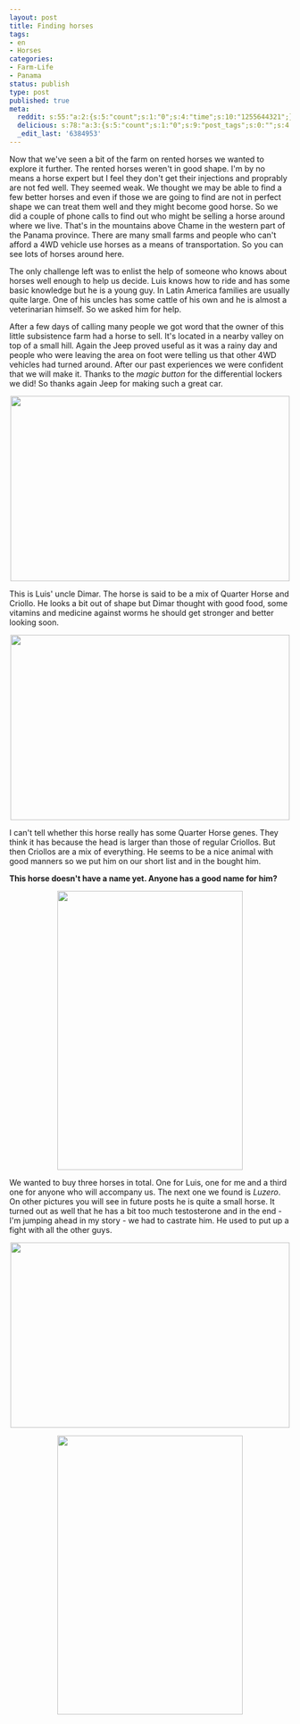 ```yaml
---
layout: post
title: Finding horses
tags:
- en
- Horses
categories:
- Farm-Life
- Panama
status: publish
type: post
published: true
meta:
  reddit: s:55:"a:2:{s:5:"count";s:1:"0";s:4:"time";s:10:"1255644321";}";
  delicious: s:78:"a:3:{s:5:"count";s:1:"0";s:9:"post_tags";s:0:"";s:4:"time";s:10:"1255644319";}";
  _edit_last: '6384953'
---
```

Now that we've seen a bit of the farm on rented horses we wanted to explore it further. The rented horses weren't in good shape. I'm by no means a horse expert but I feel they don't get their injections and proprably are not fed well. They seemed weak. We thought we may be able to find a few better horses and even if those we are going to find are not in perfect shape we can treat them well and they might become good horse. So we did a couple of phone calls to find out who might be selling a horse around where we live. That's in the mountains above Chame in the western part of the Panama province. There are many small farms and people who can't afford a 4WD vehicle use horses as a means of transportation. So you can see lots of horses around here.

The only challenge left was to enlist the help of someone who knows about horses well enough to help us decide. Luis knows how to ride and has some basic knowledge but he is a young guy. In Latin America families are usually quite large. One of his uncles has some cattle of his own and he is almost a veterinarian himself. So we asked him for help.

After a few days of calling many people we got word that the owner of this little subsistence farm had a horse to sell. It's located in a nearby valley on top of a small hill. Again the Jeep proved useful as it was a rainy day and people who were leaving the area on foot were telling us that other 4WD vehicles had turned around. After our past experiences we were confident that we will make it. Thanks to the <em>magic button</em> for the differential lockers we did! So thanks again Jeep for making such a great car.

<a href="http://www.flickr.com/photos/34665899@N00/3905719080" title="View '' on Flickr.com"><div style="text-align:center;"><img src="http://farm3.static.flickr.com/2454/3905719080_9840b1d676.jpg" alt="" border="0" width="500" height="332" /></div></a>

This is Luis' uncle Dimar. The horse is said to be a mix of Quarter Horse and Criollo. He looks a bit out of shape but Dimar thought with good food, some vitamins and medicine against worms he should get stronger and better looking soon.

<a href="http://www.flickr.com/photos/34665899@N00/3905725086" title="View '' on Flickr.com"><div style="text-align:center;"><img src="http://farm4.static.flickr.com/3511/3905725086_9911294d80.jpg" alt="" border="0" width="500" height="332" /></div></a>

I can't tell whether this horse really has some Quarter Horse genes. They think it has because the head is larger than those of regular Criollos. But then Criollos are a mix of everything. He seems to be a nice animal with good manners so we put him on our short list and in the bought him.

<strong>This horse doesn't have a name yet. Anyone has a good name for him?</strong>

<a href="http://www.flickr.com/photos/34665899@N00/3905726962" title="View '' on Flickr.com"><div style="text-align:center;"><img src="http://farm4.static.flickr.com/3459/3905726962_a1684c4cc9.jpg" alt="" border="0" width="332" height="500" /></div></a>

We wanted to buy three horses in total. One for Luis, one for me and a third one for anyone who will accompany us. The next one we found is <em>Luzero</em>. On other pictures you will see in future posts he is quite a small horse. It turned out as well that he has a bit too much testosterone and in the end - I'm jumping ahead in my story - we had to castrate him. He used to put up a fight with all the other guys.

<a href="http://www.flickr.com/photos/34665899@N00/3905722564" title="View '' on Flickr.com"><div style="text-align:center;"><img src="http://farm3.static.flickr.com/2553/3905722564_b0c79672f6.jpg" alt="" border="0" width="500" height="332" /></div></a>

<a href="http://www.flickr.com/photos/34665899@N00/3904940601" title="View '' on Flickr.com"><div style="text-align:center;"><img src="http://farm3.static.flickr.com/2505/3904940601_12710dc801.jpg" alt="" border="0" width="332" height="500" /></div></a>
